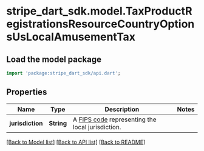 # stripe_dart_sdk.model.TaxProductRegistrationsResourceCountryOptionsUsLocalAmusementTax

## Load the model package
```dart
import 'package:stripe_dart_sdk/api.dart';
```

## Properties
Name | Type | Description | Notes
------------ | ------------- | ------------- | -------------
**jurisdiction** | **String** | A [FIPS code](https://www.census.gov/library/reference/code-lists/ansi.html) representing the local jurisdiction. | 

[[Back to Model list]](../README.md#documentation-for-models) [[Back to API list]](../README.md#documentation-for-api-endpoints) [[Back to README]](../README.md)


